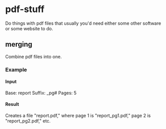 # pdf-stuff
Do things with pdf files that usually you'd need either some other software or some website to do.
## merging
Combine pdf files into one.
### Example
#### Input
Base: report
Suffix: _pg#
Pages: 5
#### Result
Creates a file "report.pdf," where page 1 is "report_pg1.pdf," page 2 is "report_pg2.pdf," etc.
